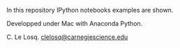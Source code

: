 In this repository IPython notebooks examples are shown.


Developped under Mac with Anaconda Python.

C. Le Losq.
clelosq@carnegiescience.edu

